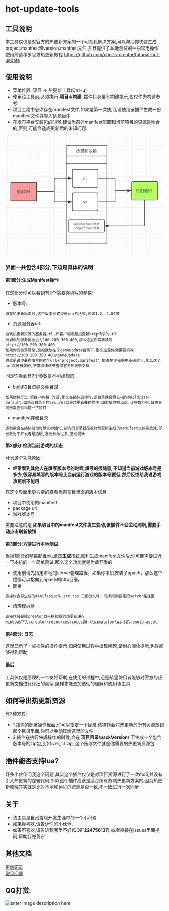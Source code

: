 # hot-update-tools
## 工具说明
本工具仅仅是对官方的热更新方案的一个可视化解决方案,可以帮助你快速生成project.manifest和version.manifest文件,并且提供了本地测试的一些常用操作
使用前请移步官方热更新教程 https://github.com/cocos-creator/tutorial-hot-update


## 使用说明
- 菜单位置: 项目 => 热更新工具(Ctrl+u)
- 使用该工具前,必须执行 **项目=>构建** ,插件自身带有构建提示,仅仅作为构建参考!
- 项目工程中必须存在manifest文件,如果是第一次使用,请使用该插件生成一份manifest文件并导入到项目中
- 在发布平台安装包的时候,建议当前的manifest配置和当前项目的资源是吻合的,否则,可能会造成更新后的未知问题

![插件工作原理](../../doc/热更新/desc/热更新工作原理.png)

 
### 界面一共包含4部分,下边是具体的说明
#### 第1部分:生成Manifest操作
在这部分你可以看到有2个需要你填写的参数:
- 版本号:
```
游戏热更新版本号,这个版本号建议是x.x的格式,例如1.2, 2.01等
```

- 资源服务器url:
```
游戏热更新资源的服务器url,即客户端发起热更新http请求的url
例如你的服务器地址为100.200.300.400,那么这里你需要填写 http://100.200.300.400
如果你有目录层级,比如我放在了gameUpdate目录下,那么这里你就需要填写 http://100.200.300.400/gameUpdate
也就是说你最终填写的这个url+"project.manifest",能够在浏览器中正确访问,那么这个url就是有效的,不懂得请仔细查阅官方热更新文档
```
同是你看到有2个参数是不可编辑的
- build项目资源文件目录
```
如果你执行过 项目=>构建 的话,那么在插件启动时,该目录就会默认指向build/jsb-default,如果该目录下的src,res就是热更新要的文件,如果插件启动后,该参数为空,日志会提示需要你构建一下项目
```
- manifest存储目录
```
该参数会在插件启动时默认初始化,指向的目录就是最终热更新生成的manifest文件存放处,该参数对于开发者是透明,避免参数过多,造成混淆
```
#### 第2部分:检测当前游戏的状态
开发这个功能原因:
- **经常看到其他人在填写版本号的时候,填写的很随意,不知道当前游戏版本号是多少,很容易填写的版本号比当前运行游戏的版本号要低,然后反馈给我说游戏热更新不能用**

在这个界面里更方便的查看当前项目里面的版本信息
- 项目中使用的manifest
- package url
- 游戏版本号

需要注意的是
**如果项目中的manifest文件发生变动,该插件不会主动刷新,需要手动点击刷新按钮**

#### 第3部分:方便进行本地测试
当第1部分的参数配置ok,点击**生成**按钮,顺利生成manifest文件后,你可能需要进行一下本机的一个简单测试,那么这个功能就是为此开发的
- 使用前请先指定本地的server物理路径，如果你本机安装了apach，那么这个路径可以指向到apach的http目录。
- 部署
```
该操作会将生成的manifest文件,src,res,三部分文件一同拷贝到指定的server路径里
```
- 清理模拟器
```
该操作会删除creator自带模拟器的热更新缓存
windows下为:creator\resources\cocos2d-x\simulator\win32\remote-asset
```

#### 第4部分: 日志
这里显示了一些插件的操作提示,如果使用过程中出现问题,请耐心阅读提示,也许能够得到帮助
#### 最后
工具仅仅是原理的一个友好帮助,在使用的过程中,还是希望使用者能够对官方的热更新文档进行仔细的阅读,这样才能更加透彻的理解和使用该工具.


## 如何导出热更新资源
有2种方式:
- 1.插件的部署操作里面,你可以指定一个目录,该操作会将热更新的所有资源放到那个目录里面,你可以手动压缩这里的文件.
- 2.插件在执行**生成**操作的时候,会在 **项目目录/packVersion/** 下生成一个包含版本号的zip包,比如:ver_1.1.zip, 这个压缩文件就是你需要的热更新资源包

## 插件能否支持lua?
好多小伙伴问我这个问题,其实这个插件仅仅是对项目资源进行了一次md5,并没有引入热更新的逻辑代码,所以这个插件应该是适合所有游戏热更新方案的,因为热更新原理其实就是比对本地和远程的资源是否一致,不一致进行一次同步

## 关于
- 该工具是自己游戏开发生涯中的一个小积累
- 如果你喜欢,请告诉你的小伙伴,
- 如果不喜欢,请告诉我哪里不好(QQ群**224756137**),或者直接在Issues里面提问,帮助我完善它

## 其他文档
[更新记录](UPDATE.md)  
[常见问题](CommonIssue.md)
## QQ打赏:
![enter image description here](http://7xq9nm.com1.z0.glb.clouddn.com/qqPay.png)
